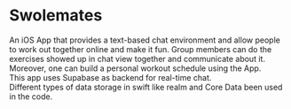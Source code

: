 # Swolemates
An iOS App that provides a text-based chat environment and allow people to work out together online and make it fun.
Group members can do the exercises showed up in chat view together and communicate about it.
Moreover, one can build a personal workout schedule using the App.\
This app uses Supabase as backend for real-time chat.\
Different types of data storage in swift like realm and Core Data been used in the code.
